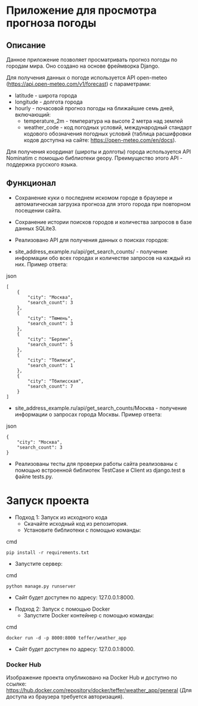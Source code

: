 # Приложение для просмотра прогноза погоды
## Описание
Данное приложение позволяет просматривать прогноз погоды по городам мира. Оно создано на основе фреймворка Django.

Для получения данных о погоде используется API open-meteo (https://api.open-meteo.com/v1/forecast) с параметрами:

+ latitude - широта города
+ longitude - долгота города
+ hourly - почасовой прогноз погоды на ближайшие семь дней, включающий:
  * temperature_2m - температура на высоте 2 метра над землей
  * weather_code - код погодных условий, международный стандарт кодового обозначения погодных условий (таблица расшифровки кодов доступна на сайте: https://open-meteo.com/en/docs).

Для получения координат (широты и долготы) города используется API Nominatim с помощью библиотеки geopy. Преимущество этого API - поддержка русского языка.

## Функционал
+ Сохранение куки о последнем искомом городе в браузере и автоматическая загрузка прогноза для этого города при повторном посещении сайта.

+ Сохранение истории поисков городов и количества запросов в базе данных SQLite3.

+ Реализовано API для получения данных о поисках городов:
 + site_address_example.ru/api/get_search_counts/ - получение информации обо всех городах и количестве запросов на каждый из них. Пример ответа:

 json

    [
        {
            "city": "Москва",
            "search_count": 3
        },
        {
            "city": "Тюмень",
            "search_count": 3
        },
        {
            "city": "Берлин",
            "search_count": 5
        },
        {
            "city": "Тбилиси",
            "search_count": 1
        },
        {
            "city": "Тбилисская",
            "search_count": 7
        }
    ]

 + site_address_example.ru/api/get_search_counts/Москва - получение информации о запросах города Москвы. Пример ответа:

json

    {
        "city": "Москва",
        "search_count": 3
    }

+ Реализованы тесты для проверки работы сайта реализованы с помощью встроенной библиотек TestCase и Client из django.test в файле tests.py.

# Запуск проекта
+ Подход 1: Запуск из исходного кода
  * Скачайте исходный код из репозитория.
  * Установите библиотеки с помощью команды:

cmd

    pip install -r requirements.txt

  * Запустите сервер:

cmd 

    python manage.py runserver

  * Сайт будет доступен по адресу: 127.0.0.1:8000.
+ Подход 2: Запуск с помощью Docker
  * Запустите Docker контейнер с помощью команды:

cmd 

    docker run -d -p 8000:8000 teffer/weather_app

  * Сайт будет доступен по адресу: 127.0.0.1:8000.

### Docker Hub
Изображение проекта опубликовано на Docker Hub и доступно по ссылке: https://hub.docker.com/repository/docker/teffer/weather_app/general (Для доступа из браузера требуется авторизация).